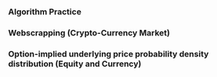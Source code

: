 ### Algorithm Practice
### Webscrapping (Crypto-Currency Market)
### Option-implied underlying price probability density distribution (Equity and Currency)